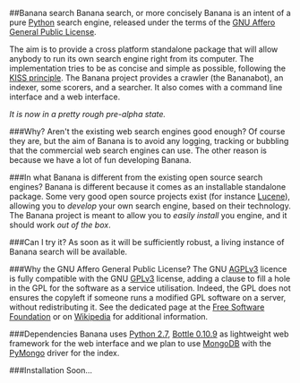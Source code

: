 ##Banana search
Banana search, or more concisely Banana is an intent of a pure [Python] search engine, released under the terms of the [GNU Affero General Public License].

The aim is to provide a cross platform standalone package that will allow anybody to run its own search engine right from its computer.
The implementation tries to be as concise and simple as possible, following the [KISS principle].
The Banana project provides a crawler (the Bananabot), an indexer, some scorers, and a searcher. It also comes with a command line interface and a web interface.

*It is now in a pretty rough pre-alpha state.*

###Why? Aren't the existing web search engines good enough?
Of course they are, but the aim of Banana is to avoid any logging, tracking or bubbling that the commercial
web search engines can use. The other reason is because we have a lot of fun developing Banana.

###In what Banana is different from the existing open source search engines?
Banana is different because it comes as an installable standalone package. Some very good open source
projects exist (for instance [Lucene]), allowing you to _develop_ your own search engine,
based on their technology. The Banana project is meant to allow you to _easily install_ you engine,
and it should work _out of the box_.

###Can I try it?
As soon as it will be sufficiently robust, a living instance of Banana search will be available.

###Why the GNU Affero General Public License?
The GNU [AGPLv3] licence is fully compatible with the GNU [GPLv3] license,
adding a clause to fill a hole in the GPL for the software as a service utilisation.
Indeed, the GPL does not ensures the copyleft if someone runs a modified GPL software on a server,
without redistributing it.
See the dedicated page at the [Free Software Foundation] or on [Wikipedia]
for additional information.

###Dependencies
Banana uses [Python 2.7], [Bottle 0.10.9] as lightweight web framework for the web interface and
we plan to use [MongoDB] with the [PyMongo] driver for the index.

###Installation
Soon...

[Python]:http://www.python.org
[GNU Affero General Public License]:http://www.gnu.org/licenses/agpl.html
[KISS principle]:https://en.wikipedia.org/wiki/KISS_principle
[Lucene]:http://lucene.apache.org/
[AGPLv3]:http://www.gnu.org/licenses/agpl.html
[GPLv3]:http://www.gnu.org/licenses/gpl.html
[Free Software Foundation]:http://www.gnu.org/licenses/why-affero-gpl.html
[Wikipedia]:http://en.wikipedia.org/wiki/Affero_General_Public_License
[Python 2.7]:http://www.python.org
[Bottle 0.10.9]:http://bottlepy.org/docs/dev/
[MongoDB]:http://www.mongodb.org/
[PyMongo]:http://www.mongodb.org/display/DOCS/Python+Language+Center
